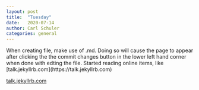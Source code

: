```yaml
---
layout: post
title:  "Tuesday"
date:   2020-07-14
author: Carl Schuler
categories: general
---
```

<p> When creating file, make use of .md. Doing so will cause the page to appear after clicking the the commit changes button in the lower left hand corner when done with edting the file.  Started reading online items, like [talk.jekyllrb.com](https://talk.jekyllrb.com)<p/>


[talk.jekyllrb.com](https://talk.jekyllrb.com)

